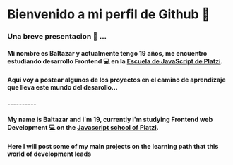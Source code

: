 # Bienvenido a mi perfil de Github 👋

### Una breve presentacion 💼 ...

#### Mi nombre es Baltazar y actualmente tengo 19 años, me encuentro estudiando desarrollo Frontend 💻 en la [Escuela de JavaScript de Platzi](https://platzi.com/escuela-javascript/).
#### Aqui voy a postear algunos de los proyectos en el camino de aprendizaje que lleva este mundo del desarollo...

#### ----------

#### My name is Baltazar and i'm 19, currently i'm studying Frontend web Development 💻 on the [Javascript school of Platzi](https://platzi.com/escuela-javascript/).
#### Here I will post some of my main projects on the learning path that this world of development leads

